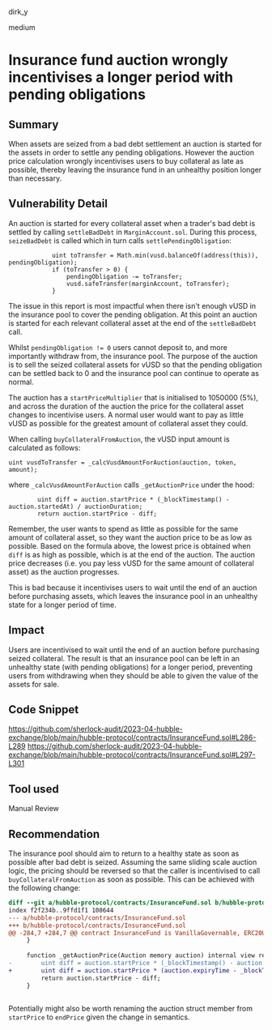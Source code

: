 dirk_y

medium

# Insurance fund auction wrongly incentivises a longer period with pending obligations

## Summary
When assets are seized from a bad debt settlement an auction is started for the assets in order to settle any pending obligations. However the auction price calculation wrongly incentivises users to buy collateral as late as possible, thereby leaving the insurance fund in an unhealthy position longer than necessary.

## Vulnerability Detail
An auction is started for every collateral asset when a trader's bad debt is settled by calling `settleBadDebt` in `MarginAccount.sol`. During this process, `seizeBadDebt` is called which in turn calls `settlePendingObligation`:

```solidity
            uint toTransfer = Math.min(vusd.balanceOf(address(this)), pendingObligation);
            if (toTransfer > 0) {
                pendingObligation -= toTransfer;
                vusd.safeTransfer(marginAccount, toTransfer);
            }
```

The issue in this report is most impactful when there isn't enough vUSD in the insurance pool to cover the pending obligation. At this point an auction is started for each relevant collateral asset at the end of the `settleBadDebt` call.

Whilst `pendingObligation != 0` users cannot deposit to, and more importantly withdraw from, the insurance pool. The purpose of the auction is to sell the seized collateral assets for vUSD so that the pending obligation can be settled back to 0 and the insurance pool can continue to operate as normal.

The auction has a `startPriceMultiplier` that is initialised to 1050000 (5%), and across the duration of the auction the price for the collateral asset changes to incentivise users. A normal user would want to pay as little vUSD as possible for the greatest amount of collateral asset they could.

When calling `buyCollateralFromAuction`, the vUSD input amount is calculated as follows:

```solidity
uint vusdToTransfer = _calcVusdAmountForAuction(auction, token, amount);
```

where `_calcVusdAmountForAuction` calls `_getAuctionPrice` under the hood:

```solidity
        uint diff = auction.startPrice * (_blockTimestamp() - auction.startedAt) / auctionDuration;
        return auction.startPrice - diff;
```

Remember, the user wants to spend as little as possible for the same amount of collateral asset, so they want the auction price to be as low as possible. Based on the formula above, the lowest price is obtained when `diff` is as high as possible, which is at the end of the auction. The auction price decreases (i.e. you pay less vUSD for the same amount of collateral asset) as the auction progresses.

This is bad because it incentivises users to wait until the end of an auction before purchasing assets, which leaves the insurance pool in an unhealthy state for a longer period of time.

## Impact
Users are incentivised to wait until the end of an auction before purchasing seized collateral. The result is that an insurance pool can be left in an unhealthy state (with pending obligations) for a longer period, preventing users from withdrawing when they should be able to given the value of the assets for sale.

## Code Snippet
https://github.com/sherlock-audit/2023-04-hubble-exchange/blob/main/hubble-protocol/contracts/InsuranceFund.sol#L286-L289
https://github.com/sherlock-audit/2023-04-hubble-exchange/blob/main/hubble-protocol/contracts/InsuranceFund.sol#L297-L301

## Tool used
Manual Review

## Recommendation
The insurance pool should aim to return to a healthy state as soon as possible after bad debt is seized. Assuming the same sliding scale auction logic, the pricing should be reversed so that the caller is incentivised to call `buyCollateralFromAuction` as soon as possible. This can be achieved with the following change:

```diff
diff --git a/hubble-protocol/contracts/InsuranceFund.sol b/hubble-protocol/contracts/InsuranceFund.sol
index f2f234b..9ffd1f1 100644
--- a/hubble-protocol/contracts/InsuranceFund.sol
+++ b/hubble-protocol/contracts/InsuranceFund.sol
@@ -284,7 +284,7 @@ contract InsuranceFund is VanillaGovernable, ERC20Upgradeable, IInsuranceFund {
     }
 
     function _getAuctionPrice(Auction memory auction) internal view returns (uint) {
-        uint diff = auction.startPrice * (_blockTimestamp() - auction.startedAt) / auctionDuration;
+        uint diff = auction.startPrice * (auction.expiryTime - _blockTimestamp()) / auctionDuration;
         return auction.startPrice - diff;
     }
 

```

Potentially might also be worth renaming the auction struct member from `startPrice` to `endPrice` given the change in semantics.